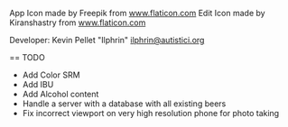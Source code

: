 App Icon made by Freepik from www.flaticon.com
Edit Icon made by Kiranshastry from www.flaticon.com

Developer: Kevin Pellet "Ilphrin" <ilphrin@autistici.org>

== TODO

* Add Color SRM
* Add IBU
* Add Alcohol content
* Handle a server with a database with all existing beers
* Fix incorrect viewport on very high resolution phone for photo taking
